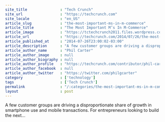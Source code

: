 ```yaml
---
site_title               : "Tech Crunch"
site_url                 : "https://techcrunch.com"
site_locale              : "en_US"
article_slug             : "the-most-important-ms-in-m-commerce"
article_title            : "The Most Important M’s In M-Commerce"
article_image            : "https://tctechcrunch2011.files.wordpress.com/2014/07/shutterstock_150290267.jpg?w=764&h=400&crop=1"
article_url              : "https://techcrunch.com/2014/07/26/the-most-important-ms-in-mcommerce-are-moms-millennials-and-multinationals/"
article_published_at     : "2014-07-26T23:00:02-03:00"
article_description      : "A few customer groups are driving a disproportionate share of growth in smartphone use and mobile transactions. For entrepreneurs looking to build the next..."
article_author_name      : "Phil Carter"
article_author_image     : null
article_author_biography : null
article_author_profile   : "https://techcrunch.com/contributor/phil-carter/"
article_author_facebook  : null
article_author_twitter   : "https://twitter.com/philgcarter"
category                 : ['technology']
tags                     : ['Tech Crunch']
permalink                : "/:categories/the-most-important-ms-in-m-commerce/"
layout                   : post
---
```


A few customer groups are driving a disproportionate share of growth in smartphone use and mobile transactions. For entrepreneurs looking to build the next...
